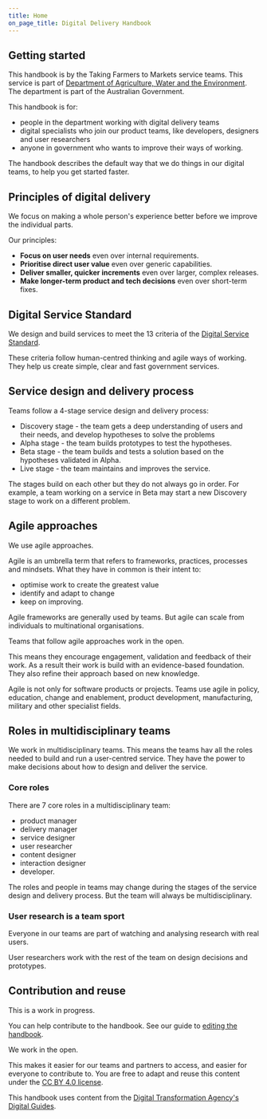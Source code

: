 ```yaml
---
title: Home
on_page_title: Digital Delivery Handbook
---
```


## Getting started

This handbook is by the Taking Farmers to Markets service teams. This service is part of [Department of Agriculture, Water and the Environment](https://www.awe.gov.au/). The department is part of the Australian Government.

This handbook is for:
* people in the department working with digital delivery teams
* digital specialists who join our product teams, like developers, designers and user researchers
* anyone in government who wants to improve their ways of working.

The handbook describes the default way that we do things in our digital teams, to help you get started faster.

## Principles of digital delivery

We focus on making a whole person's experience better before we
improve the individual parts.

Our principles:
* **Focus on user needs** even over internal requirements.
* **Prioritise direct user value** even over generic capabilities.
* **Deliver smaller, quicker increments** even over larger, complex releases.
* **Make longer-term product and tech decisions** even over short-term fixes.

## Digital Service Standard

We design and build services to meet the 13 criteria of the [Digital Service Standard](https://www.dta.gov.au/help-and-advice/digital-service-standard/digital-service-standard-criteria).

These criteria follow human-centred thinking and agile ways of working. They help us create simple, clear and fast government services.

## Service design and delivery process

Teams follow a 4-stage service design and delivery process:

* Discovery stage - the team gets a deep understanding of users and their needs, and develop hypotheses to solve the problems
* Alpha stage - the team builds prototypes to test the hypotheses.
* Beta stage - the team builds and tests a solution based on the hypotheses validated in Alpha.
* Live stage - the team maintains and improves the service.

The stages build on each other but they do not always go in order. For example, a team working on a service in Beta may start a new Discovery stage to work on a different problem.

## Agile approaches

We use agile approaches.

Agile is an umbrella term that refers to frameworks, practices, processes and mindsets. What they have in common is their intent to:

* optimise work to create the greatest value
* identify and adapt to change
* keep on improving.

Agile frameworks are generally used by teams. But agile can scale from individuals to multinational organisations.

Teams that follow agile approaches work in the open.

This means they encourage engagement, validation and feedback of their work. As a result their work is build with an evidence-based foundation. They also refine their approach based on new knowledge.

Agile is not only for software products or projects. Teams use agile in policy, education, change and enablement, product development, manufacturing, military and other specialist fields.

## Roles in multidisciplinary teams

We work in multidisciplinary teams. This means the teams hav all the roles needed to build and run a user-centred service. They have the power to make decisions about how to design and deliver the service.

### Core roles
There are 7 core roles in a multidisciplinary team:

* product manager
* delivery manager
* service designer
* user researcher
* content designer
* interaction designer
* developer.

The roles and people in teams may change during the stages of the service design and delivery process. But the team will always be multidisciplinary.

### User research is a team sport

Everyone in our teams are part of watching and analysing research with real users.

User researchers work with the rest of the team on design decisions and prototypes.

## Contribution and reuse

This is a work in progress.

You can help contribute to the handbook. See our guide to [editing the handbook](./about-handbook/editing/).

We work in the open.

This makes it easier for our teams and partners to access, and easier for everyone to contribute to. You are free to adapt and reuse this content under the [CC BY 4.0 license](https://creativecommons.org/licenses/by/4.0/).

This handbook uses content from the [Digital Transformation Agency's Digital Guides](https://guides.service.gov.au/).
